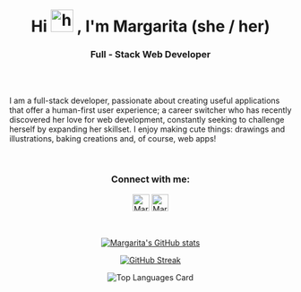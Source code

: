 <h1 align="center">
  Hi 
  <img src="https://user-images.githubusercontent.com/1303154/88677602-1635ba80-d120-11ea-84d8-d263ba5fc3c0.gif" height="40px" alt="hi">
  , I'm Margarita (she / her)
</h1>

<h3 align="center">Full - Stack Web Developer</h3><br>

<br>

<p>I am a full-stack developer, passionate about creating useful applications that offer a human-first user experience; a career switcher who has recently discovered her love for web development, constantly seeking to challenge herself by expanding her skillset. I enjoy making cute things: drawings and illustrations, baking creations and, of course, web apps! </p>

<br>

<div align="center">
  
  <h3>Connect with me:</h3>

[<img alt="Margarita Marmaridou | LinkedIn" width="30px" src="https://camo.githubusercontent.com/c8a9c5b414cd812ad6a97a46c29af67239ddaeae08c41724ff7d945fb4c047e5/68747470733a2f2f6564656e742e6769746875622e696f2f537570657254696e7949636f6e732f696d616765732f7376672f6c696e6b6564696e2e737667" />][linkedin]
<a href="mailto:margarita.c.marmaridou@gmail.com"><img  alt="Margarita Marmaridou | GMail" width="30px" src="https://camo.githubusercontent.com/4a3dd8d10a27c272fd04b2ce8ed1a130606f95ea6a76b5e19ce8b642faa18c27/68747470733a2f2f6564656e742e6769746875622e696f2f537570657254696e7949636f6e732f696d616765732f7376672f676d61696c2e737667" />

<div>
  
  [linkedin]: https://www.linkedin.com/in/margarita-marmaridou

<div align="center">

<br >

![Margarita's GitHub stats](https://github-readme-stats.vercel.app/api?username=mamarmar&theme=graywhite&show_icons=true&count_private=true)

[![GitHub Streak](https://github-readme-streak-stats.herokuapp.com/?user=mamarmar&theme=graywhite)](https://git.io/streak-stats)
  
![Top Languages Card](https://github-readme-stats.vercel.app/api/top-langs/?username=mamarmar&theme=graywhite&layout=compact&langs_count=10)
